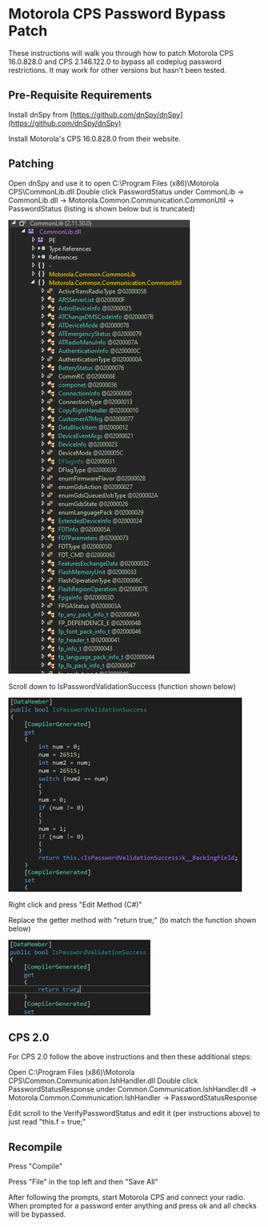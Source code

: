 # Motorola CPS Password Bypass Patch

These instructions will walk you through how to patch Motorola CPS 16.0.828.0 and CPS 2.146.122.0 to bypass all codeplug password restrictions.
It may work for other versions but hasn't been tested.

## Pre-Requisite Requirements
Install dnSpy from [https://github.com/dnSpy/dnSpy](https://github.com/dnSpy/dnSpy)

Install Motorola's CPS 16.0.828.0 from their website.

## Patching
Open dnSpy and use it to open C:\Program Files (x86)\Motorola CPS\CommonLib.dll
Double click PasswordStatus under CommonLib -> CommonLib.dll -> Motorola.Common.Communication.CommonUtil -> PasswordStatus (listing is shown below but is truncated)

![Listing](CommonLibListing.PNG)

Scroll down to IsPasswordValidationSuccess (function shown below)

![IsPasswordValidationSuccess Before Modification](PasswordStatus_before.PNG)

Right click and press "Edit Method (C#)"

Replace the getter method with "return true;" (to match the function shown below)

![IsPasswordValidationSuccess After Modification](PasswordStatus_after.PNG)

## CPS 2.0

For CPS 2.0 follow the above instructions and then these additional steps:

Open C:\Program Files (x86)\Motorola CPS\Common.Communication.IshHandler.dll
Double click PasswordStatusResponse under Common.Communication.IshHandler.dll -> Motorola.Common.Communication.IshHandler -> PasswordStatusResponse

Edit scroll to the VerifyPasswordStatus and edit it (per instructions above) to just read "this.f = true;"

## Recompile

Press "Compile"

Press "File" in the top left and then "Save All"

After following the prompts, start Motorola CPS and connect your radio. When prompted for a password enter anything and press ok and all checks will be bypassed.
